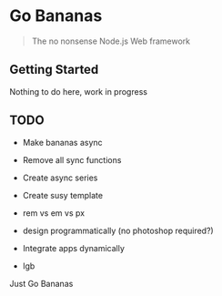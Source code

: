 Go Bananas
==========
> The no nonsense Node.js Web framework

## Getting Started
Nothing to do here, work in progress


## TODO
- Make bananas async
 - Remove all sync functions
 - Create async series

- Create susy template
 - rem vs em vs px
 - design programmatically (no photoshop required?)

- Integrate apps dynamically
 - lgb


Just Go Bananas
